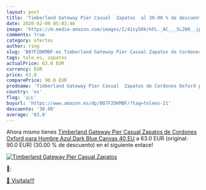 ```yaml
---
layout: post
title: 'Timberland Gateway Pier Casual  Zapatos  al 30.00 % de descuento'
date: 2020-02-09 05:03:46
image: 'https://m.media-amazon.com/images/I/41sy50krkFL._AC_._SL200_.jpg'
comments: true
category: ofertas
author: ring
slug: 'B07F2DKMBF-es Timberland Gateway Pier Casual Zapatos de Cordones Oxford...'
tags: tole.es, zapatos
actualPrice: 63.0 EUR
currency: EUR
price: 63.0
comparePrice: 90.0 EUR
prodname: 'Timberland Gateway Pier Casual  Zapatos de Cordones Oxford para Hombre  Azul  Dark Blue Canvas   40 EU'
country: 'es'
flag: '🇪🇸'
buyurl: 'https://www.amazon.es/dp/B07F2DKMBF/?tag=tolees-21'
descuento: '30.00'
average: '63.0'
---
```


Ahora mismo tienes [Timberland Gateway Pier Casual  Zapatos de Cordones Oxford para Hombre  Azul  Dark Blue Canvas   40 EU](https://www.amazon.es/dp/B07F2DKMBF/?tag=tolees-21) a 63.0 EUR (original: 90.0 EUR) (30.00 %  de descuento) en el siguiente enlace!

[![Timberland Gateway Pier Casual  Zapatos ](https://m.media-amazon.com/images/I/41sy50krkFL._AC_._SL200_.jpg)](https://www.amazon.es/dp/B07F2DKMBF/?tag=tolees-21)

🔎:


[🛒 Visítala!!!](https://www.amazon.es/dp/B07F2DKMBF/?tag=tolees-21)
